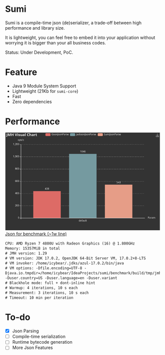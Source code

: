 # Sumi

Sumi is a compile-time json (de)serializer, a trade-off between high performance and library size.

It is lightweight, you can feel free to embed it into your application without worrying it is bigger than your all
business codes.

Status: Under Development, PoC.

# Feature

- Java 9 Module System Support
- Lightweight (21Kb for `sumi-core`)
- Fast
- Zero dependencies

# Performance

![img](./assets/img.png)
[Json for benchmark (~1w line)](./benchmark/test.json)
```
CPU: AMD Ryzen 7 4800U with Radeon Graphics (16) @ 1.800GHz
Memory: 15357MiB in total
# JMH version: 1.29
# VM version: JDK 17.0.2, OpenJDK 64-Bit Server VM, 17.0.2+8-LTS
# VM invoker: /home/icybear/.jdks/azul-17.0.2/bin/java
# VM options: -Dfile.encoding=UTF-8 -Djava.io.tmpdir=/home/icybear/IdeaProjects/sumi/benchmark/build/tmp/jmh -Duser.country=US -Duser.language=en -Duser.variant
# Blackhole mode: full + dont-inline hint
# Warmup: 4 iterations, 10 s each
# Measurement: 3 iterations, 10 s each
# Timeout: 10 min per iteration
```

# To-do

- [x] Json Parsing
- [ ] Compile-time serialization
- [ ] Runtime bytecode generation
- [ ] More Json Features